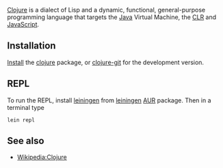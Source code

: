 [Clojure](http://clojure.org/) is a dialect of Lisp and a dynamic, functional, general-purpose programming language that targets the [Java](/index.php/Java "Java") Virtual Machine, the [CLR](https://clojure.org/about/clojureclr) and [JavaScript](https://clojurescript.org/).

## Installation

[Install](/index.php/Install "Install") the [clojure](https://www.archlinux.org/packages/?name=clojure) package, or [clojure-git](https://aur.archlinux.org/packages/clojure-git/) for the development version.

## REPL

To run the REPL, install [leiningen](http://leiningen.org/) from [leiningen](https://aur.archlinux.org/packages/leiningen/) [AUR](/index.php/AUR "AUR") package. Then in a terminal type

```
lein repl

```

## See also

*   [Wikipedia:Clojure](https://en.wikipedia.org/wiki/Clojure "wikipedia:Clojure")